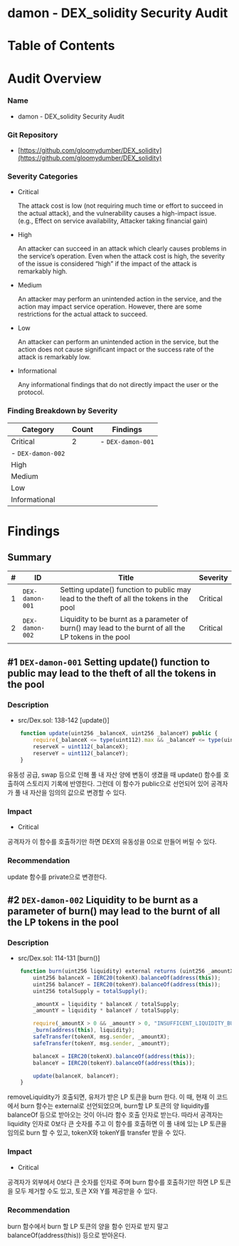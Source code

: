 # damon - DEX_solidity Security Audit

# Table of Contents

# Audit Overview

### Name

- damon - DEX_solidity Security Audit

### Git Repository

- [https://github.com/gloomydumber/DEX_solidity](https://github.com/gloomydumber/DEX_solidity)

### Severity Categories

- Critical
    
    The attack cost is low (not requiring much time or effort to succeed in the
    actual attack), and the vulnerability causes a high-impact issue. (e.g., Effect on
    service availability, Attacker taking financial gain)
    
- High
    
    An attacker can succeed in an attack which clearly causes problems in the
    service’s operation. Even when the attack cost is high, the severity of the issue
    is considered “high” if the impact of the attack is remarkably high.
    
- Medium
    
    An attacker may perform an unintended action in the service, and the action
    may impact service operation. However, there are some restrictions for the
    actual attack to succeed.
    
- Low
    
    An attacker can perform an unintended action in the service, but the action
    does not cause significant impact or the success rate of the attack is
    remarkably low.
    
- Informational
    
    Any informational findings that do not directly impact the user or the protocol.
    

### Finding Breakdown by Severity

| Category | Count | Findings |
| --- | --- | --- |
| Critical | 2 | - `DEX-damon-001`
- `DEX-damon-002` |
| High |  |  |
| Medium |  |  |
| Low |  |  |
| Informational |  |  |

# Findings

## Summary

| # | ID | Title | Severity |
| --- | --- | --- | --- |
| 1 | `DEX-damon-001` | Setting update() function to public may lead to the theft of all the tokens in the pool | Critical |
| 2 | `DEX-damon-002` | Liquidity to be burnt as a parameter of burn() may lead to the burnt of all the LP tokens in the pool  | Critical |

## #1 `DEX-damon-001` Setting update() function to public may lead to the theft of all the tokens in the pool

### Description

- src/Dex.sol: 138-142 [update()]

```jsx
    function update(uint256 _balanceX, uint256 _balanceY) public {
        require(_balanceX <= type(uint112).max && _balanceY <= type(uint112).max, "OVERFLOW");
        reserveX = uint112(_balanceX);
        reserveY = uint112(_balanceY);
    }
```

유동성 공급, swap 등으로 인해 풀 내 자산 양에 변동이 생겼을 때 update() 함수를 호출하여 스토리지 기록에 반영한다. 그런데 이 함수가 public으로 선언되어 있어 공격자가 풀 내 자산을 임의의 값으로 변경할 수 있다.

### Impact

- Critical

공격자가 이 함수를 호출하기만 하면 DEX의 유동성을 0으로 만들어 버릴 수 있다.

### Recommendation

update 함수를 private으로 변경한다.

## #2 `DEX-damon-002` Liquidity to be burnt as a parameter of burn() may lead to the burnt of all the LP tokens in the pool

### Description

- src/Dex.sol: 114-131 [burn()]

```jsx
    function burn(uint256 liquidity) external returns (uint256 _amountX, uint256 _amountY) {
        uint256 balanceX = IERC20(tokenX).balanceOf(address(this));
        uint256 balanceY = IERC20(tokenY).balanceOf(address(this));
        uint256 totalSupply = totalSupply();

        _amountX = liquidity * balanceX / totalSupply;
        _amountY = liquidity * balanceY / totalSupply;

        require(_amountX > 0 && _amountY > 0, "INSUFFICENT_LIQUIDITY_BURNED");
        _burn(address(this), liquidity);
        safeTransfer(tokenX, msg.sender, _amountX);
        safeTransfer(tokenY, msg.sender, _amountY);

        balanceX = IERC20(tokenX).balanceOf(address(this));
        balanceY = IERC20(tokenY).balanceOf(address(this));

        update(balanceX, balanceY);
    }
```

removeLiquidity가 호출되면, 유저가 받은 LP 토큰을 burn 한다. 이 때, 현재 이 코드에서 burn 함수는 external로 선언되었으며, burn할 LP 토큰의 양 liquidity를 balanceOf 등으로 받아오는 것이 아니라 함수 호출 인자로 받는다. 따라서 공격자는 liquidity 인자로 0보다 큰 숫자를 주고 이 함수를 호출하면 이 풀 내에 있는 LP 토큰을 임의로 burn 할 수 있고, tokenX와 tokenY를 transfer 받을 수 있다.

### Impact

- Critical

공격자가 외부에서 0보다 큰 숫자를 인자로 주며 burn 함수를 호출하기만 하면 LP 토큰을 모두 제거할 수도 있고, 토큰 X와 Y를 제공받을 수 있다.

### Recommendation

burn 함수에서 burn 할 LP 토큰의 양을 함수 인자로 받지 말고 balanceOf(address(this)) 등으로 받아온다.